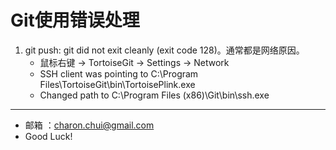 ﻿Git使用错误处理
===

1. git push: git did not exit cleanly (exit code 128)。通常都是网络原因。     
    - 鼠标右键 -> TortoiseGit -> Settings -> Network     
    - SSH client was pointing to C:\Program Files\TortoiseGit\bin\TortoisePlink.exe   
    - Changed path to C:\Program Files (x86)\Git\bin\ssh.exe   

---

- 邮箱 ：charon.chui@gmail.com  
- Good Luck! 